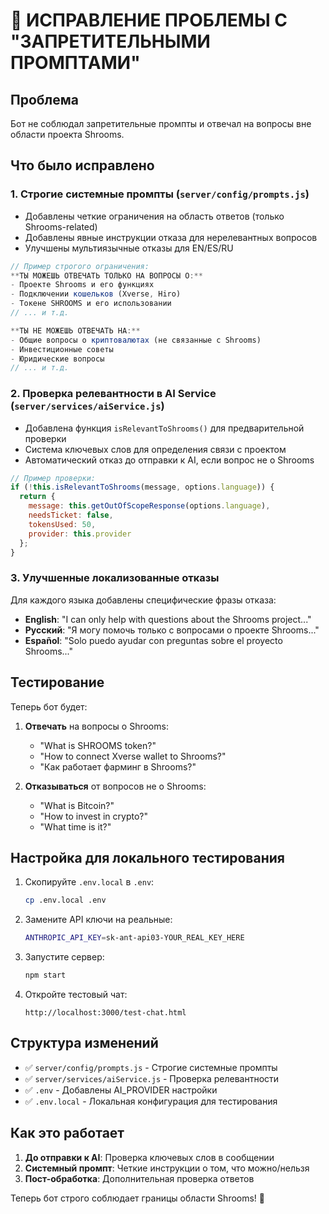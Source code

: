 # 🍄 ИСПРАВЛЕНИЕ ПРОБЛЕМЫ С "ЗАПРЕТИТЕЛЬНЫМИ ПРОМПТАМИ"

## Проблема

Бот не соблюдал запретительные промпты и отвечал на вопросы вне области проекта Shrooms.

## Что было исправлено

### 1. **Строгие системные промпты** (`server/config/prompts.js`)

- Добавлены четкие ограничения на область ответов (только Shrooms-related)
- Добавлены явные инструкции отказа для нерелевантных вопросов
- Улучшены мультиязычные отказы для EN/ES/RU

```javascript
// Пример строгого ограничения:
**ТЫ МОЖЕШЬ ОТВЕЧАТЬ ТОЛЬКО НА ВОПРОСЫ О:**
- Проекте Shrooms и его функциях
- Подключении кошельков (Xverse, Hiro)
- Токене SHROOMS и его использовании
// ... и т.д.

**ТЫ НЕ МОЖЕШЬ ОТВЕЧАТЬ НА:**
- Общие вопросы о криптовалютах (не связанные с Shrooms)
- Инвестиционные советы
- Юридические вопросы
// ... и т.д.
```

### 2. **Проверка релевантности в AI Service** (`server/services/aiService.js`)

- Добавлена функция `isRelevantToShrooms()` для предварительной проверки
- Система ключевых слов для определения связи с проектом
- Автоматический отказ до отправки к AI, если вопрос не о Shrooms

```javascript
// Пример проверки:
if (!this.isRelevantToShrooms(message, options.language)) {
  return {
    message: this.getOutOfScopeResponse(options.language),
    needsTicket: false,
    tokensUsed: 50,
    provider: this.provider
  };
}
```

### 3. **Улучшенные локализованные отказы**

Для каждого языка добавлены специфические фразы отказа:

- **English**: "I can only help with questions about the Shrooms project..."
- **Русский**: "Я могу помочь только с вопросами о проекте Shrooms..."
- **Español**: "Solo puedo ayudar con preguntas sobre el proyecto Shrooms..."

## Тестирование

Теперь бот будет:

1. **Отвечать** на вопросы о Shrooms:
   - "What is SHROOMS token?"
   - "How to connect Xverse wallet to Shrooms?"
   - "Как работает фарминг в Shrooms?"

2. **Отказываться** от вопросов не о Shrooms:
   - "What is Bitcoin?"
   - "How to invest in crypto?"
   - "What time is it?"

## Настройка для локального тестирования

1. Скопируйте `.env.local` в `.env`:
   ```bash
   cp .env.local .env
   ```

2. Замените API ключи на реальные:
   ```bash
   ANTHROPIC_API_KEY=sk-ant-api03-YOUR_REAL_KEY_HERE
   ```

3. Запустите сервер:
   ```bash
   npm start
   ```

4. Откройте тестовый чат:
   ```
   http://localhost:3000/test-chat.html
   ```

## Структура изменений

- ✅ `server/config/prompts.js` - Строгие системные промпты
- ✅ `server/services/aiService.js` - Проверка релевантности
- ✅ `.env` - Добавлены AI_PROVIDER настройки
- ✅ `.env.local` - Локальная конфигурация для тестирования

## Как это работает

1. **До отправки к AI**: Проверка ключевых слов в сообщении
2. **Системный промпт**: Четкие инструкции о том, что можно/нельзя
3. **Пост-обработка**: Дополнительная проверка ответов

Теперь бот строго соблюдает границы области Shrooms! 🍄